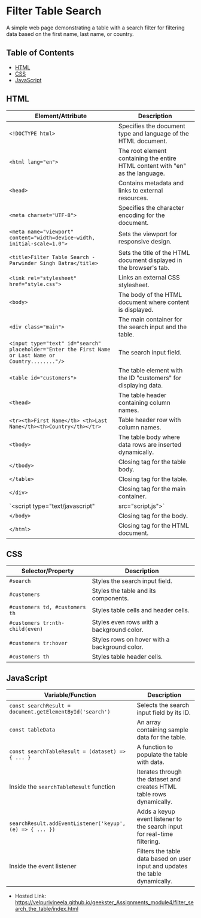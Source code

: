 # Filter Table Search

A simple web page demonstrating a table with a search filter for filtering data based on the first name, last name, or country.

## Table of Contents

- [HTML](#html)
- [CSS](#css)
- [JavaScript](#javascript)

## HTML

| Element/Attribute                             | Description                                                                 |
| -------------------------------------------- | --------------------------------------------------------------------------- |
| `<!DOCTYPE html>`                            | Specifies the document type and language of the HTML document.              |
| `<html lang="en">`                           | The root element containing the entire HTML content with "en" as the language. |
| `<head>`                                     | Contains metadata and links to external resources.                         |
| `<meta charset="UTF-8">`                      | Specifies the character encoding for the document.                         |
| `<meta name="viewport" content="width=device-width, initial-scale=1.0">` | Sets the viewport for responsive design. |
| `<title>Filter Table Search - Parwinder Singh Batra</title>` | Sets the title of the HTML document displayed in the browser's tab.        |
| `<link rel="stylesheet" href="style.css">`   | Links an external CSS stylesheet.                                           |
| `<body>`                                     | The body of the HTML document where content is displayed.                 |
| `<div class="main">`                         | The main container for the search input and the table.                     |
| `<input type="text" id="search" placeholder="Enter the First Name or Last Name or Country........"/>` | The search input field. |
| `<table id="customers">`                     | The table element with the ID "customers" for displaying data.             |
| `<thead>`                                    | The table header containing column names.                                  |
| `<tr><th>First Name</th> <th>Last Name</th><th>Country</th></tr>` | Table header row with column names.                            |
| `<tbody>`                                    | The table body where data rows are inserted dynamically.                   |
| `</tbody>`                                   | Closing tag for the table body.                                           |
| `</table>`                                  | Closing tag for the table.                                                 |
| `</div>`                                    | Closing tag for the main container.                                        |
| `<script type="text/javascript"| src="script.js"></script>` | Links an external JavaScript file.                                |
| `</body>`                                   | Closing tag for the body.                                                  |
| `</html>`                                   | Closing tag for the HTML document.                                         |

## CSS

| Selector/Property                           | Description                                                                 |
| -------------------------------------------- | --------------------------------------------------------------------------- |
| `#search`                                   | Styles the search input field.                                             |
| `#customers`                                | Styles the table and its components.                                       |
| `#customers td, #customers th`              | Styles table cells and header cells.                                       |
| `#customers tr:nth-child(even)`             | Styles even rows with a background color.                                  |
| `#customers tr:hover`                       | Styles rows on hover with a background color.                              |
| `#customers th`                             | Styles table header cells.                                                 |

## JavaScript

| Variable/Function                           | Description                                                                 |
| -------------------------------------------- | --------------------------------------------------------------------------- |
| `const searchResult = document.getElementById('search')` | Selects the search input field by its ID.                        |
| `const tableData`                            | An array containing sample data for the table.                           |
| `const searchTableResult = (dataset) => { ... }` | A function to populate the table with data.                   |
| Inside the `searchTableResult` function      | Iterates through the dataset and creates HTML table rows dynamically.     |
| `searchResult.addEventListener('keyup', (e) => { ... })` | Adds a keyup event listener to the search input for real-time filtering. |
| Inside the event listener                   | Filters the table data based on user input and updates the table dynamically. |

- Hosted Link: https://velpurivineela.github.io/geekster_Assignments_module4/filter_search_the_table/index.html
